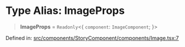 # Type Alias: ImageProps

> **ImageProps** = `Readonly`\<\{ `component`: `ImageComponent`; \}\>

Defined in: [src/components/StoryComponent/components/Image.tsx:7](https://github.com/laruss/react-text-game/blob/6b9098a8e439fedc8e81574fd40f3e2840d770e8/packages/ui/src/components/StoryComponent/components/Image.tsx#L7)
